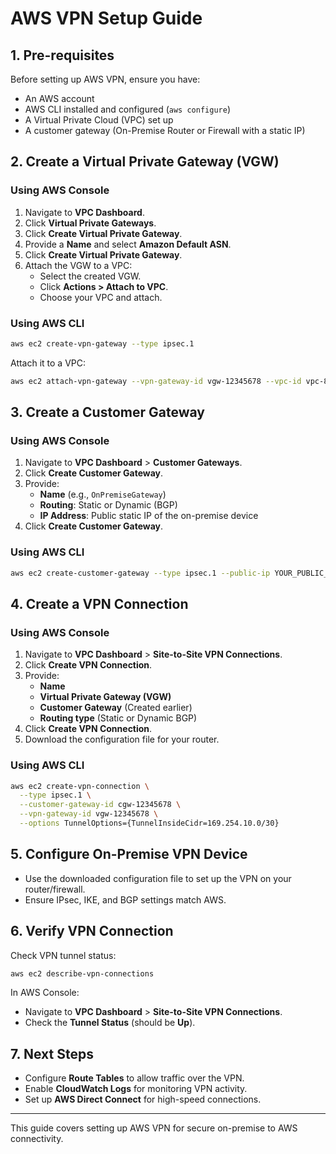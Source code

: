 # AWS VPN Setup Guide

## 1. Pre-requisites

Before setting up AWS VPN, ensure you have:

- An AWS account
- AWS CLI installed and configured (`aws configure`)
- A Virtual Private Cloud (VPC) set up
- A customer gateway (On-Premise Router or Firewall with a static IP)

## 2. Create a Virtual Private Gateway (VGW)

### Using AWS Console

1. Navigate to **VPC Dashboard**.
2. Click **Virtual Private Gateways**.
3. Click **Create Virtual Private Gateway**.
4. Provide a **Name** and select **Amazon Default ASN**.
5. Click **Create Virtual Private Gateway**.
6. Attach the VGW to a VPC:
   - Select the created VGW.
   - Click **Actions > Attach to VPC**.
   - Choose your VPC and attach.

### Using AWS CLI

```sh
aws ec2 create-vpn-gateway --type ipsec.1
```

Attach it to a VPC:

```sh
aws ec2 attach-vpn-gateway --vpn-gateway-id vgw-12345678 --vpc-id vpc-87654321
```

## 3. Create a Customer Gateway

### Using AWS Console

1. Navigate to **VPC Dashboard** > **Customer Gateways**.
2. Click **Create Customer Gateway**.
3. Provide:
   - **Name** (e.g., `OnPremiseGateway`)
   - **Routing**: Static or Dynamic (BGP)
   - **IP Address**: Public static IP of the on-premise device
4. Click **Create Customer Gateway**.

### Using AWS CLI

```sh
aws ec2 create-customer-gateway --type ipsec.1 --public-ip YOUR_PUBLIC_IP --bgp-asn 65000
```

## 4. Create a VPN Connection

### Using AWS Console

1. Navigate to **VPC Dashboard** > **Site-to-Site VPN Connections**.
2. Click **Create VPN Connection**.
3. Provide:
   - **Name**
   - **Virtual Private Gateway (VGW)**
   - **Customer Gateway** (Created earlier)
   - **Routing type** (Static or Dynamic BGP)
4. Click **Create VPN Connection**.
5. Download the configuration file for your router.

### Using AWS CLI

```sh
aws ec2 create-vpn-connection \
  --type ipsec.1 \
  --customer-gateway-id cgw-12345678 \
  --vpn-gateway-id vgw-12345678 \
  --options TunnelOptions={TunnelInsideCidr=169.254.10.0/30}
```

## 5. Configure On-Premise VPN Device

- Use the downloaded configuration file to set up the VPN on your router/firewall.
- Ensure IPsec, IKE, and BGP settings match AWS.

## 6. Verify VPN Connection

Check VPN tunnel status:

```sh
aws ec2 describe-vpn-connections
```

In AWS Console:

- Navigate to **VPC Dashboard** > **Site-to-Site VPN Connections**.
- Check the **Tunnel Status** (should be **Up**).

## 7. Next Steps

- Configure **Route Tables** to allow traffic over the VPN.
- Enable **CloudWatch Logs** for monitoring VPN activity.
- Set up **AWS Direct Connect** for high-speed connections.

---
This guide covers setting up AWS VPN for secure on-premise to AWS connectivity.
